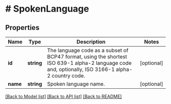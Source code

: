 # # SpokenLanguage

## Properties

Name | Type | Description | Notes
------------ | ------------- | ------------- | -------------
**id** | **string** | The language code as a subset of BCP47 format, using the shortest ISO 639-1 alpha-2 language code and, optionally, ISO 3166-1 alpha-2 country code. | [optional]
**name** | **string** | Spoken language name. | [optional]

[[Back to Model list]](../../README.md#models) [[Back to API list]](../../README.md#endpoints) [[Back to README]](../../README.md)

